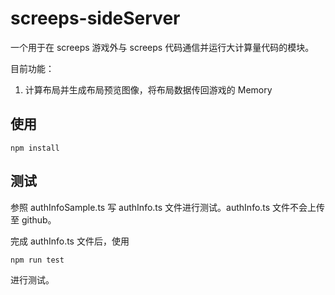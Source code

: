 # screeps-sideServer

一个用于在 screeps 游戏外与 screeps 代码通信并运行大计算量代码的模块。

目前功能：

1. 计算布局并生成布局预览图像，将布局数据传回游戏的 Memory

## 使用

```
npm install
```

## 测试

参照 authInfoSample.ts 写 authInfo.ts 文件进行测试。authInfo.ts 文件不会上传至 github。

完成 authInfo.ts 文件后，使用

```
npm run test
```

进行测试。
